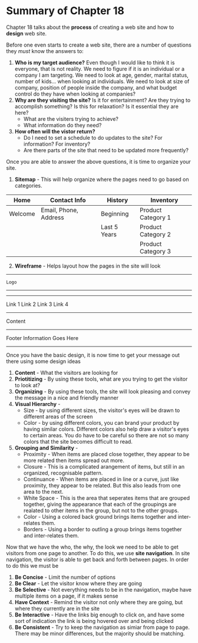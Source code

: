 # Summary of Chapter 18

Chapter 18 talks about the **process** of creating a web site and how to **design** web site. 

Before one even starts to create a web site, there are a number of questions they _must_ know the answers to:
1. **Who is my target audience?** Even though I would like to think it is everyone, that is not reality. We need to figure if it is an individual or a company I am targeting. We need to look at age, gender, marital status, number of kids... when looking at individuals. We need to look at size of company, position of people inside the company, and what budget control do they have when looking at companies?
2. **Why are they visiting the site?** Is it for entertainment? Are they trying to accomplish something? Is this for relaxation? Is it essential they are here?
   - What are the visiters trying to achieve?
   - What information do they need?
3. **How often will the vistor return?**
   - Do I need to set a schedule to do updates to the site? For information?  For inventory?
   - Are there parts of the site that need to be updated more frequently?

Once you are able to answer the above questions, it is time to organize your site.
1. **Sitemap** - This will help organize where the pages need to go based on categories.

Home | Contact Info | History | Inventory
---- | ------------ | ------- | ---------
Welcome |  Email, Phone, Address | Beginning | Product Category 1
| | | Last 5 Years | Product Category 2
| | | | Product Category 3
        
2. **Wireframe** - Helps layout how the pages in the site will look<br>
_____________
    Logo         
_____________
_______________________________________
Link 1    Link 2     Link 3     Link 4 
_______________________________________
Content
_______________________________________
Footer Information Goes Here           
_______________________________________

Once you have the basic design, it is now time to get your message out there using some design ideas
1. **Content** - What the visitors are looking for
2. **Priotitizing** - By using these tools, what are you trying to get the visitor to look at?
3. **Organizing** - By using these tools, the site will look pleasing and convey the message in a nice and friendly manner
4. **Visual Hierarchy** - 
   - Size - by using different sizes, the visitor's eyes will be drawn to different areas of the screen
   - Color - by using different colors, you can brand your product by having similar colors. Different colors also help draw a visitor's eyes to certain areas. You do have to be careful so there are not so many colors that the site becomes difficult to read.
5. **Grouping and Similarity** - 
   - Proximity - When items are placed close together, they appear to be more related then items spread out more.
   - Closure - This is a complicated arangement of items, but still in an organized, recognisable pattern.
   - Continuance - When items are placed in line or a curve, just like proximity, they appear to be related. But this also leads from one area to the next.
   - White Space - This is the area that seperates items that are grouped together, giving the appearance that each of the groupings are realated to other items in the group, but not to the other groups.
   - Color - Using a colored back ground brings items together and inter-relates them.
   - Borders - Using a border to outling a group brings items together and inter-relates them.
   
Now that we have the who, the why, the look we need to be able to get visitors from one page to another. To do this, we use **site navigation**. In site navigation, the visitor is able to get back and forth between pages. In order to do this we must be
1. **Be Concise** - Limit the number of options
2. **Be Clear** - Let the visitor know where they are going
3. **Be Selective** - Not everything needs to be in the navigation, maybe have multiple items on a page, if it makes sense
4. **Have Context** - Remind the visitor not only where they are going, but where they currently are in the site
5. **Be Interactive** - Have the links big enough to click on, and have some sort of indication the link is being hovered over and being clicked
6. **Be Consistent** - Try to keep the navigation as simiar from page to page. There may be minor differences, but the majority should be matching.
